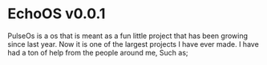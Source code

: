 # EchoOS v0.0.1
PulseOs is a os that is meant as a fun little project that has been growing since last year. Now it is one of the largest projects I have ever made. I have had a ton of help from the people around me, Such as; 
